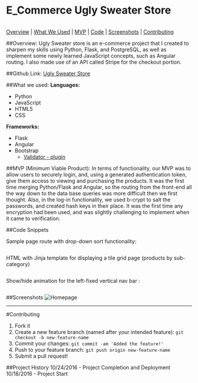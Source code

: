 # E_Commerce Ugly Sweater Store
######
[Overview](https://github.com/robdunn220/E_Commerce#overview)   |   [What We Used](https://github.com/robdunn220/E_Commerce#what-we-used)   |   [MVP](https://github.com/robdunn220/E_Commerce#mvp-minimum-viable-product)   |    [Code](https://github.com/robdunn220/E_Commerce#code-snippets)   | [Screenshots](https://github.com/robdunn220/E_Commerce#screenshots)   |   [Contributing](https://github.com/robdunn220/E_Commerce#contributing)

##Overview:
Ugly Sweater store is an e-commerce project that I created to sharpen my skills using Python, Flask, and PostgreSQL, as well as implement some newly learned JavaScript concepts, such as Angular routing. I also made use of an API called Stripe for the checkout portion.

##Github Link:
[Ugly Sweater Store](https://github.com/robdunn220/E_Commerce)

##What we used:
**Languages:**  
* Python
* JavaScript
* HTML5
* CSS

**Frameworks:**  
* Flask
* Angular
* Bootstrap
  * [Validator - plugin](https://1000hz.github.io/bootstrap-validator/)

##MVP (Minimum Viable Product):
In terms of functionality, our MVP was to allow users to securely login, and, using a generated authentication token, give them access to viewing and purchasing the products. It was the first time merging Python/Flask and Angular, so the routing from the front-end all the way down to the data base queries was more difficult then we first thought. Also, in the log-in functionality, we used b-crypt to salt the passwords, and created hash keys in their place. It was the first time any encryption had been used, and was slightly challenging to implement when it came to verification.

##Code Snippets

Sample page route with drop-down sort functionality:
```Python

```

HTML with Jinja template for displaying a tile grid page (products by sub-category)
```html

```

Show/hide animation for the left-fixed vertical nav bar :
```JavaScript

```

##Screenshots
![Homepage](static/img/Homepage.png)

********

#Contributing
1. Fork it
2. Create a new feature branch (named after your intended feature): `git checkout -b new-feature-name`
3. Commit your changes: `git commit -am 'Added the feature!'`
4. Push to your feature branch: `git push origin new-feature-name`
5. Submit a pull request!

##Project History
10/24/2016 - Project Completion and Deployment  
10/18/2016 - Project Start
